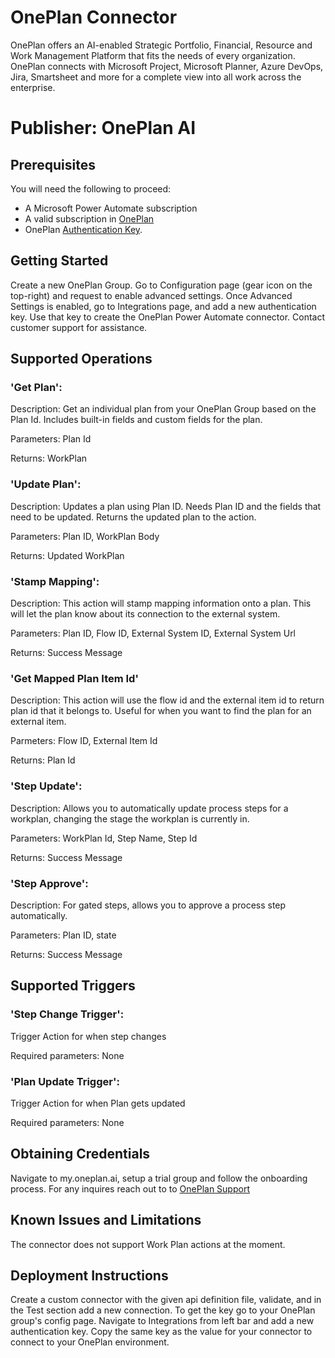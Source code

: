 # OnePlan Connector
OnePlan offers an AI-enabled Strategic Portfolio, Financial, Resource and Work Management Platform that fits the needs of every organization. OnePlan connects with Microsoft Project, Microsoft Planner, Azure DevOps, Jira, Smartsheet and more for a complete view into all work across the enterprise.

# Publisher: OnePlan AI

## Prerequisites
You will need the following to proceed:
* A Microsoft Power Automate subscription
* A valid subscription in [OnePlan](https://oneplan.ai/)
* OnePlan [Authentication Key](https://support.oneplan.ai/hc/en-us/articles/14388035357709-OnePlan-Integration-settings). 


## Getting Started

Create a new OnePlan Group. Go to Configuration page (gear icon on the top-right) and request to enable advanced settings. Once Advanced Settings is enabled, go to Integrations page, and add a new authentication key. Use that key to create the OnePlan Power Automate connector. Contact customer support for assistance.


## Supported Operations
### 'Get Plan': 
Description: Get an individual plan from your OnePlan Group based on the Plan Id. Includes built-in fields and custom fields for the plan.

Parameters: Plan Id

Returns: WorkPlan

### 'Update Plan': 
Description: Updates a plan using Plan ID. Needs Plan ID and the fields that need to be updated. Returns the updated plan to the action.

Parameters: Plan ID, WorkPlan Body

Returns: Updated WorkPlan


### 'Stamp Mapping':
Description: This action will stamp mapping information onto a plan. This will let the plan know about its connection to the external system.

Parameters: Plan ID, Flow ID, External System ID, External System Url

Returns: Success Message

### 'Get Mapped Plan Item Id'
Description: This action will use the flow id and the external item id to return plan id that it belongs to. Useful for when you want to find the plan for an external item.

Parmeters: Flow ID, External Item Id

Returns: Plan Id

### 'Step Update': 
Description: Allows you to automatically update process steps for a workplan, changing the stage the workplan is currently in.

Parameters: WorkPlan Id, Step Name, Step Id

Returns: Success Message

### 'Step Approve': 
Description: For gated steps, allows you to approve a process step automatically.

Parameters: Plan ID, state

Returns: Success Message

## Supported Triggers

### 'Step Change Trigger': 
Trigger Action for when step changes

Required parameters: None

### 'Plan Update Trigger': 
Trigger Action for when Plan gets updated

Required parameters: None

## Obtaining Credentials
Navigate to my.oneplan.ai, setup a trial group and follow the onboarding process. For any inquires reach out to to [OnePlan Support](https://support.oneplan.ai/hc/en-us/requests/new)

## Known Issues and Limitations
The connector does not support Work Plan actions at the moment.

## Deployment Instructions
Create a custom connector with the given api definition file, validate, and in the Test section add a new connection. To get the key go to your OnePlan group's config page. Navigate to Integrations from left bar and add a new authentication key. Copy the same key as the value for your connector to connect to your OnePlan environment.

